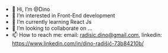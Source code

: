 - 👋 Hi, I’m @Dino
- 👀 I’m interested in Front-End development
- 🌱 I’m currently learning React Js
- 💞️ I’m looking to collaborate on ...
- 📫 How to reach me: email: radisic.dino@gmail.com,
                      linkedin: https://www.linkedin.com/in/dino-radišić-73b84210b/



<!---
Nosdy21/Nosdy21 is a ✨ special ✨ repository because its `README.md` (this file) appears on your GitHub profile.
You can click the Preview link to take a look at your changes.
--->
